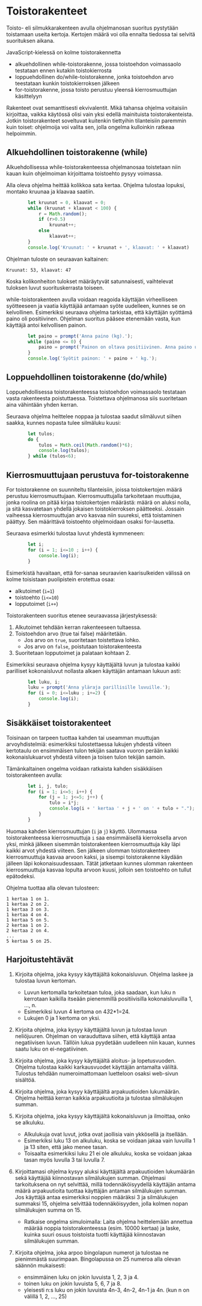 # Toistorakenteet

Toisto- eli silmukkarakenteen avulla ohjelmanosan suoritus pystytään toistamaan useita kertoja.
Kertojen määrä voi olla ennalta tiedossa tai selvitä suorituksen aikana.

JavaScript-kielessä on kolme toistorakennetta
- alkuehdollinen while-toistorakenne, jossa toistoehdon voimassaolo testataan ennen kutakin toistokierrosta
- loppuehdollinen do/while-toistorakenne, jonka toistoehdon arvo teestataan kunkin toistokierroksen jälkeen
- for-toistorakenne, jossa toisto perustuu yleensä kierrosmuuttujan
käsittelyyn

Rakenteet ovat semanttisesti ekvivalentit. Mikä tahansa ohjelma voitaisiin kirjoittaa, vaikka käytössä olisi vain yksi edellä mainituista toistorakenteista.
Jotkin toistorakenteet soveltuvat kuitenkin tiettyihin tilanteisiin paremmin kuin toiset: ohjelmoija voi
valita sen, jolla ongelma kulloinkin ratkeaa helpoimmin.

## Alkuehdollinen toistorakenne (while)

Alkuehdollisessa while-toistorakenteessa ohjelmanosaa toistetaan niin kauan kuin
ohjelmoiman kirjoittama toistoehto pysyy voimassa.

Alla oleva ohjelma heittää kolikkoa sata kertaa. Ohjelma
tulostaa lopuksi, montako kruunaa ja klaavaa saatiin.

```javascript
        let kruunat = 0, klaavat = 0;
        while (kruunat + klaavat < 100) {
            r = Math.random();
            if (r>0.5)
                kruunat++;
            else
                klaavat++;
        }
        console.log('Kruunat: ' + kruunat + ', klaavat: ' + klaavat)
```

Ohjelman tuloste on seuraavan
kaltainen:
```
Kruunat: 53, klaavat: 47
```
Koska kolikonheiton tulokset määräytyvät satunnaisesti, vaihtelevat
tuloksen luvut suorituskerrasta toiseen.

while-toistorakenteen avulla voidaan reagoida käyttäjän virheelliseen syötteeseen
ja vaatia käyttäjää antamaan syöte uudelleen, kunnes se on kelvollinen.
Esimerkiksi seuraava ohjelma tarkistaa, että käyttäjän syöttämä paino oli positiivinen.
Ohjelman suoritus pääsee etenemään vasta, kun käyttäjä antoi kelvollisen painon.

```javascript
        let paino = prompt('Anna paino (kg).');
        while (paino <= 0) {
            paino = prompt('Painon on oltava positiivinen. Anna paino uudelleen (kg).');
        }
        console.log('Syötit painon: ' + paino + ' kg.');
```

## Loppuehdollinen toistorakenne (do/while)

Loppuehdollisessa toistorakenteessa toistoehdon voimassaolo testataan
vasta rakenteesta poistuttaessa. Toistettava ohjelmanosa siis suoritetaan
aina vähintään yhden kerran.

Seuraava ohjelma heittelee noppaa ja tulostaa saadut silmäluvut
siihen saakka, kunnes nopasta tulee silmäluku
kuusi:

```javascript
        let tulos;
        do {
            tulos = Math.ceil(Math.random()*6);
            console.log(tulos);
        } while (tulos<6);
```
## Kierrosmuuttujaan perustuva for-toistorakenne

For toistorakenne on suunniteltu tilanteisiin, joissa toistokertojen määrä perustuu kierrosmuuttujaan.
Kierrosmuuttujalla tarkoitetaan muuttujaa, jonka roolina on pitää kirjaa toistokertojen määrästä:
määrä on aluksi nolla, ja sitä kasvatetaan yhdellä jokaisen toistokierroksen päätteeksi. Jossain vaiheessa
kierrosmuuttujan arvo kasvaa niin suureksi, että toistaminen päättyy. Sen määrittävä toistoehto
ohjelmoidaan osaksi for-lausetta.

Seuraava esimerkki tulostaa luvut yhdestä kymmeneen:
```javascript
        let i;
        for (i = 1; i<=10 ; i++) {
            console.log(i);
        }
```
Esimerkistä havaitaan, että for-sanaa seuraavien kaarisulkeiden välissä on kolme toisistaan puolipistein
erotettua osaa:
- alkutoimet (`i=1`)
- toistoehto (`i<=10`)
- lopputoimet (`i++`)

Toistorakenteen suoritus etenee seuraavassa järjestyksessä:
1. Alkutoimet tehdään kerran rakenteeseen tultaessa.
2. Toistoehdon arvo (true tai false) määritetään.
    - Jos arvo on `true`, suoritetaan toistettava lohko.
    - Jos arvo on `false`, poistutaan toistorakenteesta
3. Suoritetaan lopputoimet ja palataan kohtaan 2.

Esimerkiksi seuraava ohjelma kysyy käyttäjältä luvun ja tulostaa
kaikki parilliset kokonaisluvut nollasta alkaen käyttäjän antamaan lukuun
asti:
```javascript
        let luku, i;
        luku = prompt('Anna yläraja parillisille luvuille.');
        for (i = 0; i<=luku ; i+=2) {
            console.log(i);
        }
```
## Sisäkkäiset toistorakenteet

Toisinaan on tarpeen tuottaa kahden tai useamman muuttujan arvoyhdistelmiä: esimerkiksi tulostettaessa lukujen yhdestä
viiteen kertotaulu on ensimmäisen tulon tekijän saatava vuoron perään kaikki kokonaislukuarvot yhdestä viiteen ja toisen tulon tekijän samoin.

Tämänkaltainen ongelma voidaan ratkaista kahden sisäkkäisen toistorakenteen avulla:

```javascript
        let i, j, tulo;
        for (i = 1; i<=5; i++) {
            for (j = 1; j<=5; j++) {
                tulo = i*j;
                console.log(i + ' kertaa ' + j + ' on ' + tulo + ".");
            }
        }
```
Huomaa kahden kierrosmuuttujan (`i` ja `j`) käyttö. Ulommassa toistorakenteessa kierrosmuuttuja `i` saa ensimmäisellä
kierroksella arvon yksi, minkä jälkeen sisemmän toistorakenteen kierrosmuuttuja käy läpi kaikki arvot yhdestä viiteen.
Sen jälkeen ulomman toistorakenteen kierrosmuuttuja kasvaa arvoon kaksi, ja sisempi toistorakenne käydään jälleen
läpi kokonaisuudessaan. Tätät jatketaan kunnes ulomman rakenteen kierrosmuuttuja kasvaa lopulta arvoon kuusi, jolloin sen toistoehto
on tullut epätodeksi.

Ohjelma tuottaa alla olevan tulosteen:
```
1 kertaa 1 on 1.
1 kertaa 2 on 2.
1 kertaa 3 on 3.
1 kertaa 4 on 4.
1 kertaa 5 on 5.
2 kertaa 1 on 2.
2 kertaa 2 on 4.
...
5 kertaa 5 on 25.
```

## Harjoitustehtävät

1. Kirjoita ohjelma, joka kysyy käyttäjältä kokonaisluvun. Ohjelma laskee ja tulostaa luvun kertoman.

    - Luvun kertomalla tarkoitetaan tuloa, joka saadaan, kun luku n kerrotaan kaikilla itseään pienemmillä positiivisilla kokonaisluvuilla 1, ..., n.
    - Esimerkiksi luvun 4 kertoma on 4*3*2*1=24.
    - Lukujen 0 ja 1 kertoma on yksi.

2. Kirjoita ohjelma, joka kysyy käyttäjältä luvun ja tulostaa luvun neliöjuuren. Ohjelman on varauduttava siihen, että käyttäjä antaa negatiivisen luvun. Tällöin lukua pyydetään uudelleen niin kauan, kunnes saatu luku on ei-negatiivinen.

3. Kirjoita ohjelma, joka kysyy käyttäjältä aloitus- ja lopetusvuoden. Ohjelma tulostaa kaikki karkausvuodet käyttäjän antamalta väliltä. Tulostus tehdään numeroimattomaan luetteloon osaksi web-sivun sisältöä.

4. Kirjoita ohjelma, joka kysyy käyttäjältä arpakuutioiden lukumäärän. Ohjelma heittää kerran kaikkia arpakuutioita ja tulostaa silmälukujen summan.

5. Kirjoita ohjelma, joka kysyy käyttäjältä kokonaisluvun ja ilmoittaa, onko se alkuluku.

    - Alkulukuja ovat luvut, jotka ovat jaollisia vain ykkösellä ja itsellään.
    - Esimerkiksi luku 13 on alkuluku, koska se voidaan jakaa vain luvuilla 1 ja 13 siten, että jako menee tasan.
    - Toisaalta esimerkiksi luku 21 ei ole alkuluku, koska se voidaan jakaa tasan myös luvulla 3 tai luvulla 7.

6. Kirjoittamasi ohjelma kysyy aluksi käyttäjältä arpakuutioiden lukumäärän sekä käyttäjää kiinnostavan silmälukujen summan.
   Ohjelmasi tarkoituksena on nyt selvittää, millä todennäköisyydellä käyttäjän antama määrä arpakuutioita tuottaa käyttäjän antaman silmälukujen summan. Jos käyttäjä antaa esimerkiksi noppien määräksi 3 ja silmälukujen summaksi 15, ohjelma selvittää todennäköisyyden, jolla kolmen nopan silmälukujen summa on 15.
   
   - Ratkaise ongelma simuloimalla: Laita ohjelma heittelemään annettua määrää noppia toistorakenteessa (esim. 10000 kertaa) ja laske, kuinka suuri osuus toistoista tuotti käyttäjää kiinnostavan silmälukujen summan.
   
7. Kirjoita ohjelma, joka arpoo bingolapun numerot ja tulostaa ne pienimmästä suurimpaan.
Bingolapussa on 25 numeroa alla olevan säännön mukaisesti:
      
    - ensimmäinen luku on jokin luvuista 1, 2, 3 ja 4.
    - toinen luku on jokin luvuista 5, 6, 7 ja 8.
    - yleisesti n:s luku on jokin luvuista 4n-3, 4n-2, 4n-1 ja 4n. (kun n on välillä 1, 2, ..., 25)
      
      
      